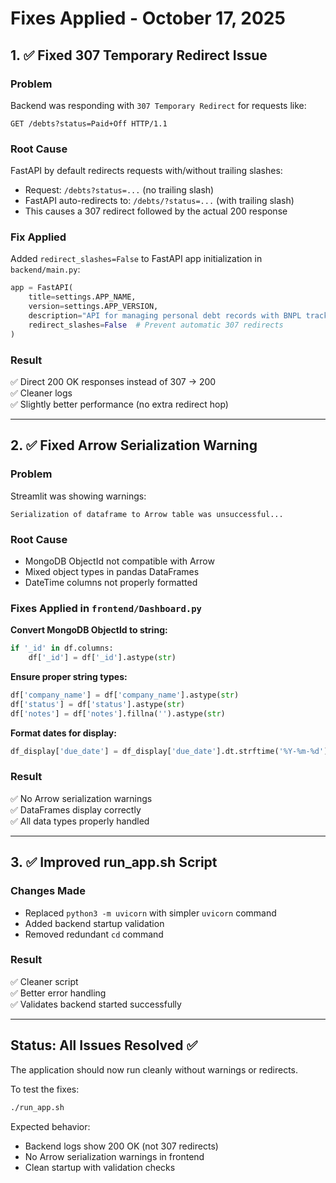 # Fixes Applied - October 17, 2025

## 1. ✅ Fixed 307 Temporary Redirect Issue

### Problem

Backend was responding with `307 Temporary Redirect` for requests like:

```
GET /debts?status=Paid+Off HTTP/1.1
```

### Root Cause

FastAPI by default redirects requests with/without trailing slashes:

- Request: `/debts?status=...` (no trailing slash)
- FastAPI auto-redirects to: `/debts/?status=...` (with trailing slash)
- This causes a 307 redirect followed by the actual 200 response

### Fix Applied

Added `redirect_slashes=False` to FastAPI app initialization in `backend/main.py`:

```python
app = FastAPI(
    title=settings.APP_NAME,
    version=settings.APP_VERSION,
    description="API for managing personal debt records with BNPL tracking",
    redirect_slashes=False  # Prevent automatic 307 redirects
)
```

### Result

✅ Direct 200 OK responses instead of 307 → 200  
✅ Cleaner logs  
✅ Slightly better performance (no extra redirect hop)

---

## 2. ✅ Fixed Arrow Serialization Warning

### Problem

Streamlit was showing warnings:

```
Serialization of dataframe to Arrow table was unsuccessful...
```

### Root Cause

- MongoDB ObjectId not compatible with Arrow
- Mixed object types in pandas DataFrames
- DateTime columns not properly formatted

### Fixes Applied in `frontend/Dashboard.py`

**Convert MongoDB ObjectId to string:**

```python
if '_id' in df.columns:
    df['_id'] = df['_id'].astype(str)
```

**Ensure proper string types:**

```python
df['company_name'] = df['company_name'].astype(str)
df['status'] = df['status'].astype(str)
df['notes'] = df['notes'].fillna('').astype(str)
```

**Format dates for display:**

```python
df_display['due_date'] = df_display['due_date'].dt.strftime('%Y-%m-%d')
```

### Result

✅ No Arrow serialization warnings  
✅ DataFrames display correctly  
✅ All data types properly handled

---

## 3. ✅ Improved run_app.sh Script

### Changes Made

- Replaced `python3 -m uvicorn` with simpler `uvicorn` command
- Added backend startup validation
- Removed redundant `cd` command

### Result

✅ Cleaner script  
✅ Better error handling  
✅ Validates backend started successfully

---

## Status: All Issues Resolved ✅

The application should now run cleanly without warnings or redirects.

To test the fixes:

```bash
./run_app.sh
```

Expected behavior:

- Backend logs show 200 OK (not 307 redirects)
- No Arrow serialization warnings in frontend
- Clean startup with validation checks
